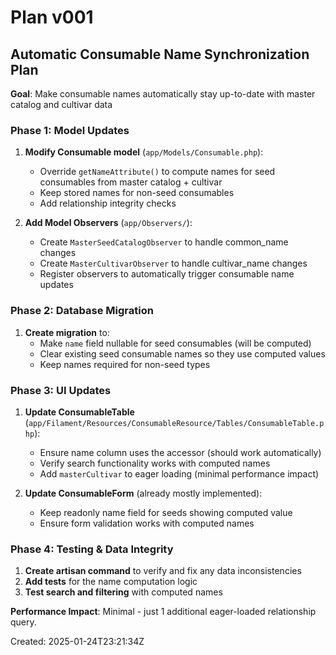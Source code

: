 # Plan v001

## Automatic Consumable Name Synchronization Plan

**Goal**: Make consumable names automatically stay up-to-date with master catalog and cultivar data

### Phase 1: Model Updates
1. **Modify Consumable model** (`app/Models/Consumable.php`):
   - Override `getNameAttribute()` to compute names for seed consumables from master catalog + cultivar
   - Keep stored names for non-seed consumables
   - Add relationship integrity checks

2. **Add Model Observers** (`app/Observers/`):
   - Create `MasterSeedCatalogObserver` to handle common_name changes
   - Create `MasterCultivarObserver` to handle cultivar_name changes
   - Register observers to automatically trigger consumable name updates

### Phase 2: Database Migration
1. **Create migration** to:
   - Make `name` field nullable for seed consumables (will be computed)
   - Clear existing seed consumable names so they use computed values
   - Keep names required for non-seed types

### Phase 3: UI Updates
1. **Update ConsumableTable** (`app/Filament/Resources/ConsumableResource/Tables/ConsumableTable.php`):
   - Ensure name column uses the accessor (should work automatically)
   - Verify search functionality works with computed names
   - Add `masterCultivar` to eager loading (minimal performance impact)

2. **Update ConsumableForm** (already mostly implemented):
   - Keep readonly name field for seeds showing computed value
   - Ensure form validation works with computed names

### Phase 4: Testing & Data Integrity
1. **Create artisan command** to verify and fix any data inconsistencies
2. **Add tests** for the name computation logic
3. **Test search and filtering** with computed names

**Performance Impact**: Minimal - just 1 additional eager-loaded relationship query.

Created: 2025-01-24T23:21:34Z